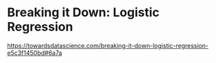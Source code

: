 # Breaking it Down: Logistic Regression
https://towardsdatascience.com/breaking-it-down-logistic-regression-e5c3f1450bd#6a7a